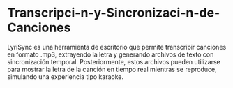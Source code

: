 # Transcripci-n-y-Sincronizaci-n-de-Canciones
LyriSync es una herramienta de escritorio que permite transcribir canciones en formato .mp3, extrayendo la letra y generando archivos de texto con sincronización temporal. Posteriormente, estos archivos pueden utilizarse para mostrar la letra de la canción en tiempo real mientras se reproduce, simulando una experiencia tipo karaoke.
